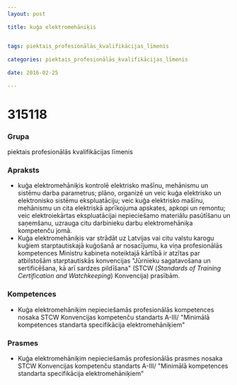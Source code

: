 ```yaml
---
layout: post
    
title: kuģa elektromehāniķis

    
tags: piektais_profesionālās_kvalifikācijas_līmenis
    
categories: piektais_profesionālās_kvalifikācijas_līmenis
    
date: 2016-02-25
    
---
```

# 315118

### Grupa
piektais profesionālās kvalifikācijas līmenis


### Apraksts

* kuģa elektromehāniķis kontrolē elektrisko mašīnu, mehānismu un sistēmu darba parametrus; plāno, organizē un veic kuģa elektrisko un elektronisko sistēmu ekspluatāciju; veic kuģa elektrisko mašīnu, mehānismu un cita elektriskā aprīkojuma apskates, apkopi un remontu; veic elektroiekārtas ekspluatācijai nepieciešamo materiālu pasūtīšanu un saņemšanu, uzrauga citu darbinieku darbu elektromehāniķa kompetenču jomā. 
* Kuģa elektromehāniķis var strādāt uz Latvijas vai citu valstu karogu kuģiem starptautiskajā kuģošanā ar nosacījumu, ka viņa profesionālās kompetences Ministru kabineta noteiktajā kārtībā ir atzītas par atbilstošām starptautiskās konvencijas "Jūrnieku sagatavošana un sertificēšana, kā arī sardzes pildīšana" (STCW (_Standards of Training Certification and Watchkeeping_) Konvencija) prasībām. 

### Kompetences

* Kuģa elektromehāniķim nepieciešamās profesionālās kompetences nosaka STCW Konvencijas kompetenču standarts A-III/ "Minimālā kompetences standarta specifikācija elektromehāniķiem"

### Prasmes 
* Kuģa elektromehāniķim nepieciešamās profesionālās prasmes nosaka STCW Konvencijas kompetenču standarts A-III/ "Minimālā kompetences standarta specifikācija elektromehāniķiem"